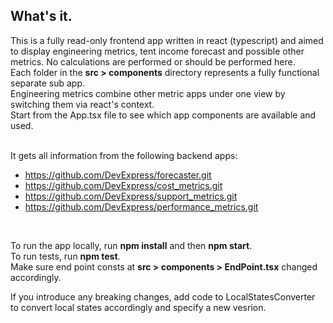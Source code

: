 ## What's it.
This is a fully read-only frontend app written in react (typescript) and aimed to display engineering metrics, tent income forecast and possible other metrics. No calculations are performed or should be performed here.<br>
Each folder in the **src > components** directory represents a fully functional separate sub app.<br>
Engineering metrics combine other metric apps under one view by switching them via react's context.<br>
Start from the App.tsx file to see which app components are available and used.<br><br>

It gets all information from the following backend apps:
 - https://github.com/DevExpress/forecaster.git
 - https://github.com/DevExpress/cost_metrics.git
 - https://github.com/DevExpress/support_metrics.git
 - https://github.com/DevExpress/performance_metrics.git
<br>

To run the app locally, run **npm install** and then **npm start**.<br>
To run tests, run **npm test**.<br>
Make sure end point consts at **src > components > EndPoint.tsx** changed accordingly.
<br>

If you introduce any breaking changes, add code to LocalStatesConverter to convert local states accordingly and specify a new vesrion.
